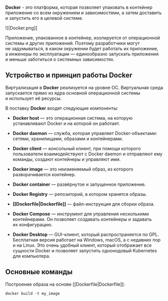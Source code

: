 **Docker** - это платформа, которая позволяет упаковать в контейнер приложение со всем окружением и зависимостями, а затем доставить и запустить его в целевой системе.

![[Docker.png]]

Приложение, упакованное в контейнер, изолируется от операционной системы и других приложений. Поэтому разработчики могут не задумываться, в каком окружении будет работать их приложение, а инженеры по эксплуатации — единообразно запускать приложения и меньше заботиться о системных зависимостях.

## Устройство и принцип работы Docker

Виртуализация в **Docker** реализуется на уровне ОС. Виртуальная среда запускается прямо из ядра основной операционной системы и использует её ресурсы.

В поставку **Docker** входят следующие компоненты:

- **Docker host** — это операционная система, на которую устанавливают Docker и на которой он работает.

- **Docker daemon** — служба, которая управляет Docker-объектами: сетями, хранилищами, образами и контейнерами.

- **Docker client** — консольный клиент, при помощи которого пользователи взаимодействуют с Docker daemon и отправляют ему команды, создают контейнеры и управляют ими.

- **Docker image** — это неизменяемый образ, из которого разворачивается контейнер.

- **Docker container** — развёрнутое и запущенное приложение.

- **Docker Registry** — репозиторий, в котором хранятся образы.

- **[[Dockerfile|Dockerfile]]** — файл-инструкция для сборки образа.

- **Docker Compose** — инструмент для управления несколькими контейнерами. Он позволяет создавать контейнеры и задавать их конфигурацию.

- **Docker Desktop** — GUI-клиент, который распространяется по GPL. Бесплатная версия работает на Windows, macOS, а с недавних пор и на Linux. Это очень удобный клиент, который отображает все сущности Docker и позволяет запустить однонодовый Kubernetes для компьютера.

## Основные команды

Построение образа на основе [[Dockerfile|Dockerfile]]:

```Shell
docker build -t my_image
```


